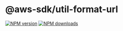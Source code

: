 # @aws-sdk/util-format-url

[![NPM version](https://img.shields.io/npm/v/@aws-sdk/util-format-url/preview.svg)](https://www.npmjs.com/package/@aws-sdk/util-format-url)
[![NPM downloads](https://img.shields.io/npm/dm/@aws-sdk/util-format-url.svg)](https://www.npmjs.com/package/@aws-sdk/util-format-url)
